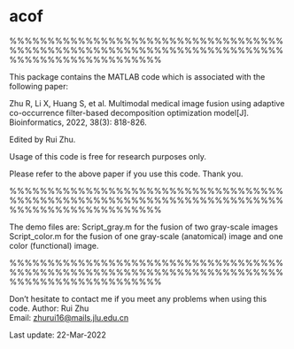 # acof
%%%%%%%%%%%%%%%%%%%%%%%%%%%%%%%%%%%%%%%%%%%%%%%%%%%%%%%%%%%%%%%%%%%%%%%%%%%%%%%%%%%%%%%%%%%%

This package contains the MATLAB code which is associated with the following paper:

Zhu R, Li X, Huang S, et al. Multimodal medical image fusion using adaptive co-occurrence filter-based decomposition optimization model[J]. Bioinformatics, 2022, 38(3): 818-826.

Edited by Rui Zhu.   

Usage of this code is free for research purposes only. 

Please refer to the above paper if you use this code. Thank you.

%%%%%%%%%%%%%%%%%%%%%%%%%%%%%%%%%%%%%%%%%%%%%%%%%%%%%%%%%%%%%%%%%%%%%%%%%%%%%%%%%%%%%%%%%%%%

The demo files are:
Script_gray.m for the fusion of two gray-scale images
Script_color.m for the fusion of one gray-scale (anatomical) image and one color (functional) image. 

%%%%%%%%%%%%%%%%%%%%%%%%%%%%%%%%%%%%%%%%%%%%%%%%%%%%%%%%%%%%%%%%%%%%%%%%%%%%%%%%%%%%%%%%%%%%

Don’t hesitate to contact me if you meet any problems when using this code.
Author: Rui Zhu                                                          
Email: zhurui16@mails.jlu.edu.cn



Last update: 22-Mar-2022
